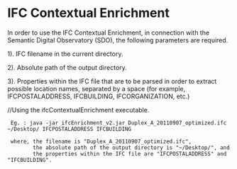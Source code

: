 IFC Contextual Enrichment
=========================


In order to use the IFC Contextual Enrichment, in connection with the Semantic Digital Observatory (SDO), the following parameters are required.

1). IFC filename in the current directory.

2). Absolute path of the output directory.

3). Properties within the IFC file that are to be parsed in order to extract possible location names, separated by a space (for example, IFCPOSTALADDRESS, IFCBUILDING, IFCORGANIZATION, etc.)


//Using the ifcContextualEnrichment executable.

     Eg. : java -jar ifcEnrichment_v2.jar Duplex_A_20110907_optimized.ifc ~/Desktop/ IFCPOSTALADDRESS IFCBUILDING

     where, the filename is "Duplex_A_20110907_optimized.ifc",
            the absolute path of the output directory is "~/Desktop/", and
            the properties within the IFC file are "IFCPOSTALADDRESS" and "IFCBUILDING".
